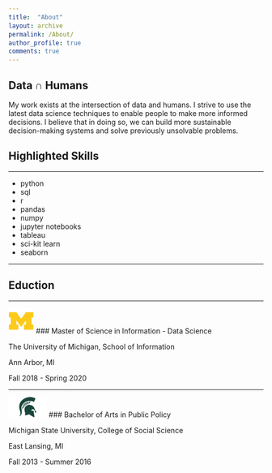 ```yaml
---
title:  "About"
layout: archive
permalink: /About/
author_profile: true
comments: true
---
```


## Data ∩ Humans

My work exists at the intersection of data and humans.  I strive to use the latest data science techniques to enable people to make more informed decisions.  I believe that in doing so, we can build more sustainable decision-making systems and solve previously unsolvable problems.


## Highlighted Skills
***
- python
- sql
- r
- pandas
- numpy
- jupyter notebooks
- tableau
- sci-kit learn
- seaborn

***


## Eduction
***
<img src="/assets/images/lgo_ncaa_michigan_wolverines.png" width="10%">    
### Master of Science in Information - Data Science

The University of Michigan, School of Information

Ann Arbor, MI

Fall 2018 - Spring 2020

***
<img src="/assets/images/spartan-helmet-png-7.png" width="15%">
### Bachelor of Arts in Public Policy

Michigan State University, College of Social Science

East Lansing, MI

Fall 2013 - Summer 2016
